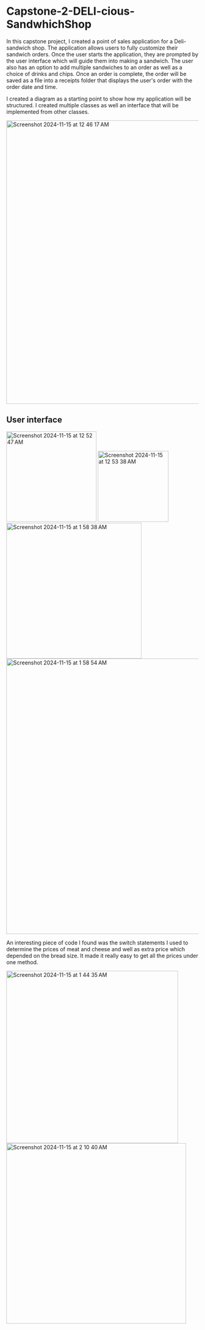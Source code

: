 # Capstone-2-DELI-cious-SandwhichShop

In this capstone project, I created a point of sales application for a Deli-sandwich shop. The application allows users to fully customize their sandwich orders. Once the user starts the application, they are prompted by the user interface which will guide them into making a sandwich. The user also has an option to add multiple sandwiches to an order as well as a choice of drinks and chips. Once an order is complete, the order will be saved as a file into a receipts folder that displays the user's order with the order date and time. 

I created a diagram as a starting point to show how my application will be structured. I created multiple classes as well an interface that will be implemented from other classes.  

<img width="740" alt="Screenshot 2024-11-15 at 12 46 17 AM" src="https://github.com/user-attachments/assets/2beca9ef-e695-4b27-ab56-2a050fc14720">



## User interface 

<img width="236" alt="Screenshot 2024-11-15 at 12 52 47 AM" src="https://github.com/user-attachments/assets/44fa3aa4-33f4-48f5-a104-09bff0c5f393">



<img width="185" alt="Screenshot 2024-11-15 at 12 53 38 AM" src="https://github.com/user-attachments/assets/fa9d2218-4315-4d7c-a1c6-c105268932d6">



<img width="354" alt="Screenshot 2024-11-15 at 1 58 38 AM" src="https://github.com/user-attachments/assets/cb72d480-3d7b-4e92-b78c-b7fd2bf266ab">



<img width="719" alt="Screenshot 2024-11-15 at 1 58 54 AM" src="https://github.com/user-attachments/assets/36b5c752-72f5-420a-9008-6e10959ecffb">






An interesting piece of code I found was the switch statements I used to determine the prices of meat and cheese and well as extra price which depended on the bread size. It made it really easy to get all the prices under one method.



<img width="450" alt="Screenshot 2024-11-15 at 1 44 35 AM" src="https://github.com/user-attachments/assets/94fb74bc-c08b-450b-9f31-96af37bc8f60">



<img width="471" alt="Screenshot 2024-11-15 at 2 10 40 AM" src="https://github.com/user-attachments/assets/b75addb4-449d-46d1-aada-74fd77e09870">

